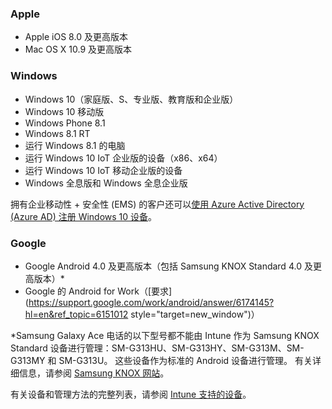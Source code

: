 

### <a name="apple"></a>Apple
  - Apple iOS 8.0 及更高版本
  - Mac OS X 10.9 及更高版本

### <a name="windows"></a>Windows
  - Windows 10（家庭版、S、专业版、教育版和企业版）
  - Windows 10 移动版
  - Windows Phone 8.1
  - Windows 8.1 RT
  - 运行 Windows 8.1 的电脑
  - 运行 Windows 10 IoT 企业版的设备（x86、x64）
  - 运行 Windows 10 IoT 移动企业版的设备
  - Windows 全息版和 Windows 全息企业版

  拥有企业移动性 + 安全性 (EMS) 的客户还可以[使用 Azure Active Directory (Azure AD) 注册 Windows 10 设备](/intune-classic/deploy-use/set-up-windows-device-management-with-microsoft-intune#azure-active-directory-enrollment)。

### <a name="google"></a>Google
- Google Android 4.0 及更高版本（包括 Samsung KNOX Standard 4.0 及更高版本）*
- Google 的 Android for Work（[要求](https://support.google.com/work/android/answer/6174145?hl=en&ref_topic=6151012 style="target=new_window")）

*Samsung Galaxy Ace 电话的以下型号都不能由 Intune 作为 Samsung KNOX Standard 设备进行管理：SM-G313HU、SM-G313HY、SM-G313M、SM-G313MY 和 SM-G313U。 这些设备作为标准的 Android 设备进行管理。 有关详细信息，请参阅 [Samsung KNOX 网站](https://www.samsungknox.com/en)。

有关设备和管理方法的完整列表，请参阅 [Intune 支持的设备](/intune/supported-devices-browsers#intune-supported-devices)。
